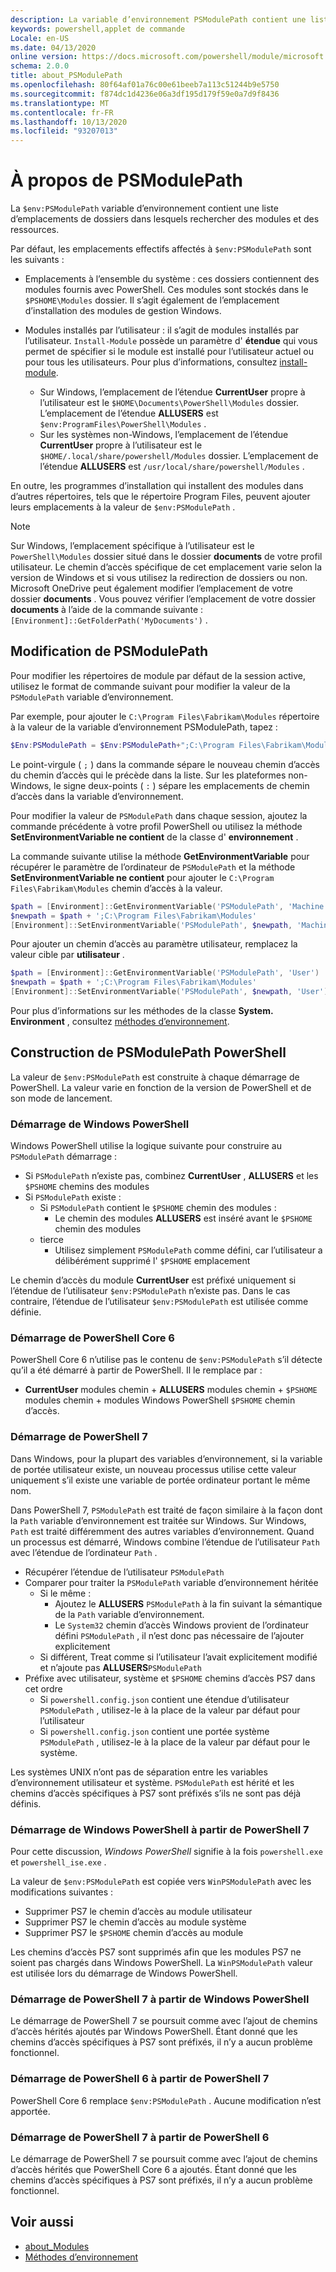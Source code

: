 ```yaml
---
description: La variable d’environnement PSModulePath contient une liste d’emplacements de dossiers dans lesquels rechercher les modules et les ressources.
keywords: powershell,applet de commande
Locale: en-US
ms.date: 04/13/2020
online version: https://docs.microsoft.com/powershell/module/microsoft.powershell.core/about/about_PSModulePath?view=powershell-6&WT.mc_id=ps-gethelp
schema: 2.0.0
title: about_PSModulePath
ms.openlocfilehash: 80f64af01a76c00e61beeb7a113c51244b9e5750
ms.sourcegitcommit: f874dc1d4236e06a3df195d179f59e0a7d9f8436
ms.translationtype: MT
ms.contentlocale: fr-FR
ms.lasthandoff: 10/13/2020
ms.locfileid: "93207013"
---
```

# <a name="about-psmodulepath"></a>À propos de PSModulePath

La `$env:PSModulePath` variable d’environnement contient une liste d’emplacements de dossiers dans lesquels rechercher des modules et des ressources.

Par défaut, les emplacements effectifs affectés à `$env:PSModulePath` sont les suivants :

- Emplacements à l’ensemble du système : ces dossiers contiennent des modules fournis avec PowerShell. Ces modules sont stockés dans le `$PSHOME\Modules` dossier. Il s’agit également de l’emplacement d’installation des modules de gestion Windows.

- Modules installés par l’utilisateur : il s’agit de modules installés par l’utilisateur.
  `Install-Module` possède un paramètre d' **étendue** qui vous permet de spécifier si le module est installé pour l’utilisateur actuel ou pour tous les utilisateurs. Pour plus d’informations, consultez [install-module](xref:PowerShellGet.Install-Module).

  - Sur Windows, l’emplacement de l’étendue **CurrentUser** propre à l’utilisateur est le `$HOME\Documents\PowerShell\Modules` dossier. L’emplacement de l’étendue **ALLUSERS** est `$env:ProgramFiles\PowerShell\Modules` .
  - Sur les systèmes non-Windows, l’emplacement de l’étendue **CurrentUser** propre à l’utilisateur est le `$HOME/.local/share/powershell/Modules` dossier. L’emplacement de l’étendue **ALLUSERS** est `/usr/local/share/powershell/Modules` .

En outre, les programmes d’installation qui installent des modules dans d’autres répertoires, tels que le répertoire Program Files, peuvent ajouter leurs emplacements à la valeur de `$env:PSModulePath` .

> [!NOTE]
> Sur Windows, l’emplacement spécifique à l’utilisateur est le `PowerShell\Modules` dossier situé dans le dossier **documents** de votre profil utilisateur. Le chemin d’accès spécifique de cet emplacement varie selon la version de Windows et si vous utilisez la redirection de dossiers ou non. Microsoft OneDrive peut également modifier l’emplacement de votre dossier **documents** . Vous pouvez vérifier l’emplacement de votre dossier **documents** à l’aide de la commande suivante : `[Environment]::GetFolderPath('MyDocuments')` .

## <a name="modifying-psmodulepath"></a>Modification de PSModulePath

Pour modifier les répertoires de module par défaut de la session active, utilisez le format de commande suivant pour modifier la valeur de la `PSModulePath` variable d’environnement.

Par exemple, pour ajouter le `C:\Program Files\Fabrikam\Modules` répertoire à la valeur de la variable d’environnement PSModulePath, tapez :

```powershell
$Env:PSModulePath = $Env:PSModulePath+";C:\Program Files\Fabrikam\Modules"
```

Le point-virgule ( `;` ) dans la commande sépare le nouveau chemin d’accès du chemin d’accès qui le précède dans la liste. Sur les plateformes non-Windows, le signe deux-points ( `:` ) sépare les emplacements de chemin d’accès dans la variable d’environnement.

Pour modifier la valeur de `PSModulePath` dans chaque session, ajoutez la commande précédente à votre profil PowerShell ou utilisez la méthode **SetEnvironmentVariable ne contient** de la classe d' **environnement** .

La commande suivante utilise la méthode **GetEnvironmentVariable** pour récupérer le paramètre de l’ordinateur de `PSModulePath` et la méthode **SetEnvironmentVariable ne contient** pour ajouter le `C:\Program Files\Fabrikam\Modules` chemin d’accès à la valeur.

```powershell
$path = [Environment]::GetEnvironmentVariable('PSModulePath', 'Machine')
$newpath = $path + ';C:\Program Files\Fabrikam\Modules'
[Environment]::SetEnvironmentVariable('PSModulePath', $newpath, 'Machine')
```

Pour ajouter un chemin d’accès au paramètre utilisateur, remplacez la valeur cible par **utilisateur** .

```powershell
$path = [Environment]::GetEnvironmentVariable('PSModulePath', 'User')
$newpath = $path + ';C:\Program Files\Fabrikam\Modules'
[Environment]::SetEnvironmentVariable('PSModulePath', $newpath, 'User')
```

Pour plus d’informations sur les méthodes de la classe **System. Environment** , consultez [méthodes d’environnement](/dotnet/api/system.environment).

## <a name="powershell-psmodulepath-construction"></a>Construction de PSModulePath PowerShell

La valeur de `$env:PSModulePath` est construite à chaque démarrage de PowerShell.
La valeur varie en fonction de la version de PowerShell et de son mode de lancement.

### <a name="windows-powershell-startup"></a>Démarrage de Windows PowerShell

Windows PowerShell utilise la logique suivante pour construire au `PSModulePath` démarrage :

- Si `PSModulePath` n’existe pas, combinez **CurrentUser** , **ALLUSERS** et les `$PSHOME` chemins des modules
- Si `PSModulePath` existe :
  - Si `PSModulePath` contient le `$PSHOME` chemin des modules :
    - Le chemin des modules **ALLUSERS** est inséré avant le `$PSHOME` chemin des modules
  - tierce
    - Utilisez simplement `PSModulePath` comme défini, car l’utilisateur a délibérément supprimé l' `$PSHOME` emplacement

Le chemin d’accès du module **CurrentUser** est préfixé uniquement si l’étendue de l’utilisateur `$env:PSModulePath` n’existe pas. Dans le cas contraire, l’étendue de l’utilisateur `$env:PSModulePath` est utilisée comme définie.

### <a name="powershell-core-6-startup"></a>Démarrage de PowerShell Core 6

PowerShell Core 6 n’utilise pas le contenu de `$env:PSModulePath` s’il détecte qu’il a été démarré à partir de PowerShell. Il le remplace par :

- **CurrentUser** modules chemin + **ALLUSERS** modules chemin + `$PSHOME` modules chemin + modules Windows PowerShell `$PSHOME` chemin d’accès.

### <a name="powershell-7-startup"></a>Démarrage de PowerShell 7

Dans Windows, pour la plupart des variables d’environnement, si la variable de portée utilisateur existe, un nouveau processus utilise cette valeur uniquement s’il existe une variable de portée ordinateur portant le même nom.

Dans PowerShell 7, `PSModulePath` est traité de façon similaire à la façon dont la `Path` variable d’environnement est traitée sur Windows. Sur Windows, `Path` est traité différemment des autres variables d’environnement. Quand un processus est démarré, Windows combine l’étendue de l’utilisateur `Path` avec l’étendue de l’ordinateur `Path` .

- Récupérer l’étendue de l’utilisateur `PSModulePath`
- Comparer pour traiter la `PSModulePath` variable d’environnement héritée
  - Si le même :
    - Ajoutez le **ALLUSERS** `PSModulePath` à la fin suivant la sémantique de la `Path` variable d’environnement.
    - Le `System32` chemin d’accès Windows provient de l’ordinateur défini `PSModulePath` , il n’est donc pas nécessaire de l’ajouter explicitement
  - Si différent, Treat comme si l’utilisateur l’avait explicitement modifié et n’ajoute pas **ALLUSERS**`PSModulePath`
- Préfixe avec utilisateur, système et `$PSHOME` chemins d’accès PS7 dans cet ordre
  - Si `powershell.config.json` contient une étendue d’utilisateur `PSModulePath` , utilisez-le à la place de la valeur par défaut pour l’utilisateur
  - Si `powershell.config.json` contient une portée système `PSModulePath` , utilisez-le à la place de la valeur par défaut pour le système.

Les systèmes UNIX n’ont pas de séparation entre les variables d’environnement utilisateur et système.
`PSModulePath` est hérité et les chemins d’accès spécifiques à PS7 sont préfixés s’ils ne sont pas déjà définis.

### <a name="starting-windows-powershell-from-powershell-7"></a>Démarrage de Windows PowerShell à partir de PowerShell 7

Pour cette discussion, _Windows PowerShell_ signifie à la fois `powershell.exe` et `powershell_ise.exe` .

La valeur de `$env:PSModulePath` est copiée vers `WinPSModulePath` avec les modifications suivantes :

- Supprimer PS7 le chemin d’accès au module utilisateur
- Supprimer PS7 le chemin d’accès au module système
- Supprimer PS7 le `$PSHOME` chemin d’accès au module

Les chemins d’accès PS7 sont supprimés afin que les modules PS7 ne soient pas chargés dans Windows PowerShell. La `WinPSModulePath` valeur est utilisée lors du démarrage de Windows PowerShell.

### <a name="starting-powershell-7-from-windows-powershell"></a>Démarrage de PowerShell 7 à partir de Windows PowerShell

Le démarrage de PowerShell 7 se poursuit comme avec l’ajout de chemins d’accès hérités ajoutés par Windows PowerShell. Étant donné que les chemins d’accès spécifiques à PS7 sont préfixés, il n’y a aucun problème fonctionnel.

### <a name="starting-powershell-6-from-powershell-7"></a>Démarrage de PowerShell 6 à partir de PowerShell 7

PowerShell Core 6 remplace `$env:PSModulePath` . Aucune modification n’est apportée.

### <a name="starting-powershell-7-from-powershell-6"></a>Démarrage de PowerShell 7 à partir de PowerShell 6

Le démarrage de PowerShell 7 se poursuit comme avec l’ajout de chemins d’accès hérités que PowerShell Core 6 a ajoutés. Étant donné que les chemins d’accès spécifiques à PS7 sont préfixés, il n’y a aucun problème fonctionnel.

## <a name="see-also"></a>Voir aussi

- [about_Modules](about_Modules.md)
- [Méthodes d’environnement](/dotnet/api/system.environment)
